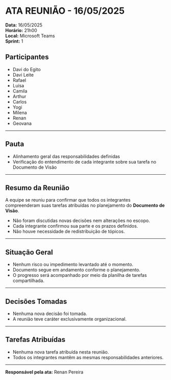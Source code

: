 # ATA REUNIÃO - 16/05/2025 

**Data:** 16/05/2025  
**Horário:** 21h00  
**Local:** Microsoft Teams  
**Sprint:** 1  

## Participantes

- Davi do Egito  
- Davi Leite  
- Rafael  
- Luísa  
- Camila  
- Arthur  
- Carlos  
- Yogi  
- Milena  
- Renan  
- Geovana  

---

## Pauta

- Alinhamento geral das responsabilidades definidas  
- Verificação do entendimento de cada integrante sobre sua tarefa no Documento de Visão  

---

## Resumo da Reunião

A equipe se reuniu para confirmar que todos os integrantes compreenderam suas tarefas atribuídas no planejamento do **Documento de Visão**.  

- Não foram discutidas novas decisões nem alterações no escopo.  
- Cada integrante confirmou sua parte e os prazos definidos.  
- Não houve necessidade de redistribuição de tópicos.  

---

## Situação Geral

- Nenhum risco ou impedimento levantado até o momento.  
- Documento segue em andamento conforme o planejamento.  
- O progresso será acompanhado por meio da planilha de tarefas compartilhada.  

---

## Decisões Tomadas

- Nenhuma nova decisão foi tomada.  
- A reunião teve caráter exclusivamente organizacional.  

---

## Tarefas Atribuídas

- Nenhuma nova tarefa atribuída nesta reunião.  
- Todos os integrantes mantêm as mesmas responsabilidades anteriores.  

---

**Responsável pela ata:** Renan Pereira  
